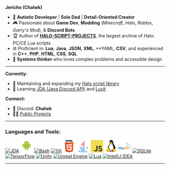 **Jericho (Chalwk)**
*   🧩 **Autistic Developer** | **Solo Dad** | **Detail-Oriented Creator**
*   🎮 Passionate about **Game Dev**, **Modding** (*Minecraft*, *Halo*, *Roblox*, *Garry's Mod*), & **Discord Bots**
*   🏆 Author of **[HALO-SCRIPT-PROJECTS](https://github.com/Chalwk/HALO-SCRIPT-PROJECTS)**, the largest archive of Halo: PC/CE Lua scripts
*   ⚙️ Proficient in: **Lua**, **Java**, **JSON**, **XML**, **YAML, **CSV**, and experienced in **C++**, **PHP**, **HTML**, **CSS**, **SQL**
*   🧠 **Systems thinker** who loves complex problems and accessible design

---

**Currently:**
*   🔭 Maintaining and expanding my [Halo script library](https://chalwk.github.io/website/hsp-repo/main.html)
*   🌱 Learning [JDA (Java Discord API)](https://jda.wiki/introduction/jda/) and [Luvit](https://luvit.io/)

**Connect:**
*   💬 Discord: **Chalwk**
*   👨‍💻 [Public Projects](https://github.com/Chalwk)

---

<h3 align="left">Languages and Tools:</h3>
<p align="left">
  <a href="https://github.com/DV8FromTheWorld/JDA" target="_blank"><img src="https://raw.githubusercontent.com/DV8FromTheWorld/JDA/assets/assets/readme/logo.png" alt="JDA" width="40" height="40"/></a>
  <a href="https://developer.android.com" target="_blank"><img src="https://raw.githubusercontent.com/devicons/devicon/master/icons/android/android-original-wordmark.svg" alt="Android" width="40" height="40"/></a>
  <a href="https://www.gnu.org/software/bash/" target="_blank"><img src="https://www.vectorlogo.zone/logos/gnu_bash/gnu_bash-icon.svg" alt="Bash" width="40" height="40"/></a>
  <a href="https://git-scm.com/" target="_blank"><img src="https://www.vectorlogo.zone/logos/git-scm/git-scm-icon.svg" alt="Git" width="40" height="40"/></a>
  <a href="https://www.w3.org/html/" target="_blank"><img src="https://raw.githubusercontent.com/devicons/devicon/master/icons/html5/html5-original-wordmark.svg" alt="HTML5" width="40" height="40"/></a>
  <a href="https://www.java.com" target="_blank"><img src="https://raw.githubusercontent.com/devicons/devicon/master/icons/java/java-original.svg" alt="Java" width="40" height="40"/></a>
  <a href="https://developer.mozilla.org/en-US/docs/Web/JavaScript" target="_blank"><img src="https://raw.githubusercontent.com/devicons/devicon/master/icons/javascript/javascript-original.svg" alt="JavaScript" width="40" height="40"/></a>
  <a href="https://www.linux.org/" target="_blank"><img src="https://raw.githubusercontent.com/devicons/devicon/master/icons/linux/linux-original.svg" alt="Linux" width="40" height="40"/></a>
  <a href="https://www.mysql.com/" target="_blank"><img src="https://raw.githubusercontent.com/devicons/devicon/master/icons/mysql/mysql-original-wordmark.svg" alt="MySQL" width="40" height="40"/></a>
  <a href="https://www.sqlite.org/" target="_blank"><img src="https://www.vectorlogo.zone/logos/sqlite/sqlite-icon.svg" alt="SQLite" width="40" height="40"/></a>
  <a href="https://www.tensorflow.org" target="_blank"><img src="https://www.vectorlogo.zone/logos/tensorflow/tensorflow-icon.svg" alt="TensorFlow" width="40" height="40"/></a>
  <a href="https://unity.com/" target="_blank"><img src="https://www.vectorlogo.zone/logos/unity3d/unity3d-icon.svg" alt="Unity" width="40" height="40"/></a>
  <a href="https://unrealengine.com/" target="_blank"><img src="https://raw.githubusercontent.com/kenangundogan/fontisto/036b7eca71aab1bef8e6a0518f7329f13ed62f6b/icons/svg/brand/unreal-engine.svg" alt="Unreal Engine" width="40" height="40"/></a>
  <a href="https://www.lua.org/" target="_blank"><img src="https://upload.wikimedia.org/wikipedia/commons/c/cf/Lua-Logo.svg" alt="Lua" width="40" height="40"/></a>
  <a href="https://www.jetbrains.com/idea/" target="_blank"><img src="https://upload.wikimedia.org/wikipedia/commons/9/9c/IntelliJ_IDEA_Icon.svg" alt="IntelliJ IDEA" width="40" height="40"/></a>
</p>

---

